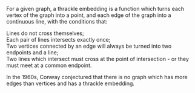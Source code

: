 For a given graph, a thrackle embedding is a function which turns each
vertex of the graph into a point, and each edge of the graph into a
continuous line, with the conditions that:

Lines do not cross themselves;\
 Each pair of lines intersects exactly once;\
 Two vertices connected by an edge will always be turned into two
endpoints and a line;\
 Two lines which intersect must cross at the point of intersection - or
they must meet at a common endpoint.

In the 1960s, Conway conjectured that there is no graph which has more
edges than vertices and has a thrackle embedding.
